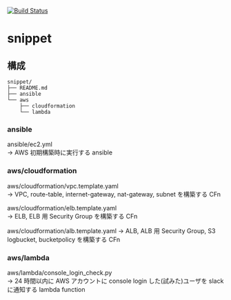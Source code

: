 [![Build Status](https://travis-ci.org/yokobot/snippet.svg?branch=master)](https://travis-ci.org/yokobot/snippet)

# snippet

## 構成

```
snippet/
├── README.md
├── ansible
└── aws
    ├── cloudformation
    └── lambda

```

### ansible
ansible/ec2.yml  
-> AWS 初期構築時に実行する ansible
  
### aws/cloudformation
aws/cloudformation/vpc.template.yaml  
-> VPC, route-table, internet-gateway, nat-gateway, subnet を構築する CFn
  
aws/cloudformation/elb.template.yaml  
-> ELB, ELB 用 Security Group を構築する CFn  

aws/cloudformation/alb.template.yaml
-> ALB, ALB 用 Security Group, S3 logbucket, bucketpolicy を構築する CFn
  
### aws/lambda
aws/lambda/console_login_check.py  
-> 24 時間以内に AWS アカウントに console login した(試みた)ユーザを slack に通知する lambda function
